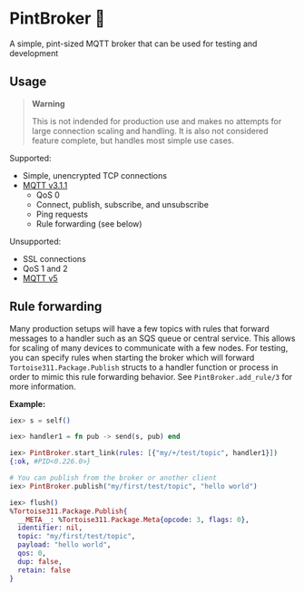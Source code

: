 # PintBroker 🍺

A simple, pint-sized MQTT broker that can be used for testing and development

## Usage

> **Warning**
>
> This is not indended for production use and makes no attempts for large
> connection scaling and handling. It is also not considered feature complete,
> but handles most simple use cases.

Supported:

* Simple, unencrypted TCP connections
* [MQTT v3.1.1](http://docs.oasis-open.org/mqtt/mqtt/v3.1.1/os/mqtt-v3.1.1-os.pdf)
  * QoS 0
  * Connect, publish, subscribe, and unsubscribe
  * Ping requests
  * Rule forwarding (see below)

Unsupported:

* SSL connections
* QoS 1 and 2
* [MQTT v5](https://docs.oasis-open.org/mqtt/mqtt/v5.0/mqtt-v5.0.pdf)

## Rule forwarding

Many production setups will have a few topics with rules that forward
messages to a handler such as an SQS queue or central service. This allows
for scaling of many devices to communicate with a few nodes. For testing,
you can specify rules when starting the broker which will forward
`Tortoise311.Package.Publish` structs to a handler function or process in
order to mimic this rule forwarding behavior. See `PintBroker.add_rule/3` for
more information.

**Example:**

```elixir
iex> s = self()

iex> handler1 = fn pub -> send(s, pub) end

iex> PintBroker.start_link(rules: [{"my/+/test/topic", handler1}])
{:ok, #PID<0.226.0>}

# You can publish from the broker or another client
iex> PintBroker.publish("my/first/test/topic", "hello world")

iex> flush()
%Tortoise311.Package.Publish{
  __META__: %Tortoise311.Package.Meta{opcode: 3, flags: 0},
  identifier: nil,
  topic: "my/first/test/topic",
  payload: "hello world",
  qos: 0,
  dup: false,
  retain: false
}
```
